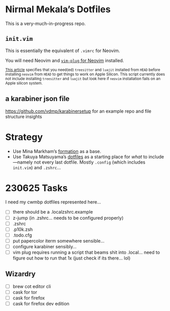 # Nirmal Mekala’s Dotfiles

This is a very-much-in-progress repo.

## `init.vim`

This is essentially the equivalent of `.vimrc` for Neovim.

You will need Neovim and [`vim-plug` for Neovim](https://github.com/junegunn/vim-plug#neovim) installed.

<small>[This article](https://dev.to/craftzdog/how-to-install-neovim-on-apple-silicon-m1-mac-27ke) specifies that you need(ed) `treesitter` and `luajit` installed from `HEAD` before installing `neovim` from `HEAD` to get things to work on Apple Silicon. This script currently does not include installing `treesitter` and `luajit` but look here if `neovim` installation fails on an Apple silicon system.</small>

## a karabiner json file

https://github.com/vdmp/karabinersetup for an example repo and file structure insights

# Strategy

- Use Mina Markham’s [formation](https://github.com/minamarkham/formation) as a base.
- Use Takuya Matsuyama’s [dotfiles](https://github.com/craftzdog/dotfiles-public) as a starting place for _what_ to include—namely not every last dotfile. Mostly `.config` (which includes `init.vim`) and `.zshrc`…

# 230625 Tasks

I need my cwmbp dotfiles represented here…

- [ ] there should be a .localzshrc.example
- [ ] z-jump (in .zshrc… needs to be configured properly)
- [ ] .zshrc
- [ ] .p10k.zsh
- [ ] .todo.cfg
- [ ] put papercolor iterm somewhere sensible…
- [ ] configure karabiner sensibly…
- [ ] vim plug requires running a script that beams shit into .local… need to figure out how to run that 1x (just check if its there… lol)

## Wizardry

- [ ] brew cot editor cli
- [ ] cask for tor
- [ ] cask for firefox
- [ ] cask for firefox dev edition
